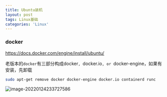 ```yaml
---
title: Ubuntu装机
layout: post
tags: Linux基础
categories: 'Linux'
---
```


### docker 

https://docs.docker.com/engine/install/ubuntu/

老版本的`docker`有三部分构成docker`, `docker.io`, or `docker-engine，如果有安装，先卸载

```sh
sudo apt-get remove docker docker-engine docker.io containerd runc
```

![image-20220124233727586](C:\Users\Administrator\AppData\Roaming\Typora\typora-user-images\image-20220124233727586.png)
